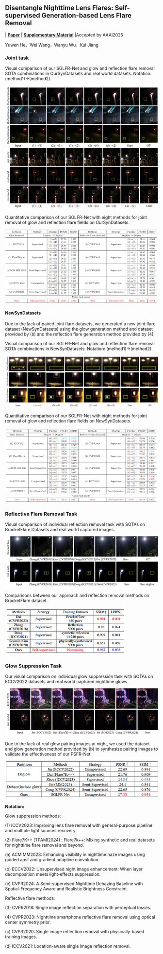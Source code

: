 ## Disentangle Nighttime Lens Flares: Self-supervised Generation-based Lens Flare Removal

| [**Paper**]() | [**Supplementary Material**](AAAI_Supplementary_Material) |Accepted by AAAI2025

Yuwen He，Wei Wang，Wanyu Wu，Kui Jiang

### Joint task

Visual comparison of our SGLFR-Net and glow and reflection flare removal SOTA combinations in OurSynDatasets and real world datasets. Notation: (method1)→(method2).

![Jointtaskpng](pic/Joint_task.png)

Quantitative comparison of our SGLFR-Net with eight methods for joint removal of glow and reflection flare fields on OurSynDatasets.

![Joint_task_metric](pic/OurSynDatasets.png)

#### NewSynDatasets

Due to the lack of paired joint flare datasets, we generated a new joint flare dataset (NewSynDatasets) using the glow generation method and dataset provided by (b) and the reflection flare generation method provided by (4).

Visual comparison of our SGLFR-Net and glow and reflection flare removal SOTA combinations in NewSynDatasets. Notation: (method1)→(method2).

![NewSynDatasetspng](pic/NewSynDatasets.png)

Quantitative comparison of our SGLFR-Net with eight methods for joint removal of glow and reflection flare fields on NewSynDatasets.

![](pic/NewSynDataset_Metric.png)

### Reflective Flare Removal Task

Visual comparison of individual reflection removal task with SOTAs on BracketFlare Datasets and real world captured images.

![Reflectivetaskpng](pic/Reflective_task.png)

Comparisons between our approach and reflection removal methods on BracketFlare dataset.

![](pic/Reflective_metric.png)

### Glow Suppression Task

Our visual comparison on individual glow suppression task with SOTAs on ECCV2022 datasets and real world captured nighttime glows.

![glowTaskpng](pic/glow_Task.png)

Due to the lack of real glow pairing images at night, we used the dataset and glow generation method provided by (b) to synthesize pairing images to validate the effectiveness of our PSFR-Net.

![](pic/glow_metric.png)

**Notation:**

Glow suppression methods:

(1) ICCV2023: Improving lens flare removal with general-purpose pipeline and multiple light sources recovery.

(2) Flare7K++ (TPAMI2024) : Flare7k++: Mixing synthetic and real datasets for nighttime flare removal and beyond.

(a) ACM MM2023: Enhancing visibility in nighttime haze images using guided apsf and gradient adaptive convolution.

(b) ECCV2022: Unsupervised night image enhancement: When layer decomposition meets light-effects suppression.

(e) CVPR2024: A Semi-supervised Nighttime Dehazing Baseline with Spatial-Frequency Aware and Realistic Brightness Constraint.

Reflective flare methods:

(3) CVPR2018: Single image reflection separation with perceptual losses.

(4) CVPR2023: Nighttime smartphone reflective flare removal using optical center symmetry prior.

(c) CVPR2020: Single image reflection removal with physically-based training images.

(d) ICCV2021: Location-aware single image reflection removal.
